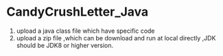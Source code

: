 # CandyCrushLetter_Java

1. upload a java class file which have specific code
2. upload a zip file ,which can be download and run at local directly ,JDK should be JDK8 or higher version.
